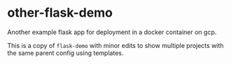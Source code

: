 other-flask-demo
============

Another example flask app for deployment in a docker container on gcp.

This is a copy of `flask-demo` with minor edits to show multiple projects with the same parent config using templates.
